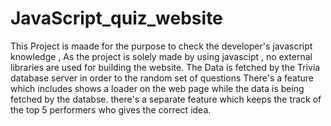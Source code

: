 # JavaScript_quiz_website
This Project is maade for the purpose to check the developer's javascript knowledge , As the project is solely made by using javascipt , no external libraries are used for building the website.
The Data is fetched by the Trivia database server in order to the random set of questions
There's a feature which includes shows a loader on the web page while the data is being fetched by the databse.
there's a separate feature which keeps the track of the top 5 performers who gives the correct idea.

